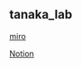 ## tanaka_lab
[miro](https://miro.com/app/board/uXjVNlx_nkg=/?share_link_id=89639041753)

[Notion](https://polite-jasmine-d89.notion.site/tanaka_lab-bf27dee5938b44ac91d897fbca3ccf12?pvs=4)
